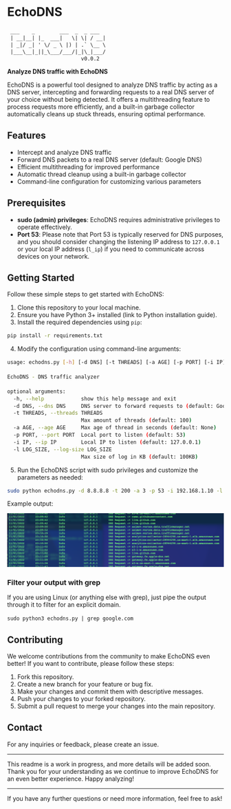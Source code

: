 
# EchoDNS

```
 ___    _        ___  _  _ ___ 
 | __|__| |_  ___|   \| \| / __|
 | _|/ _| ' \/ _ \ |) | .` \__ \
 |___\__|_||_\___/___/|_|\_|___/
                        v0.0.2
```


**Analyze DNS traffic with EchoDNS**

EchoDNS is a powerful tool designed to analyze DNS traffic by acting as a DNS server, intercepting and forwarding requests to a real DNS server of your choice without being detected. It offers a multithreading feature to process requests more efficiently, and a built-in garbage collector automatically cleans up stuck threads, ensuring optimal performance.

## Features

- Intercept and analyze DNS traffic
- Forward DNS packets to a real DNS server (default: Google DNS)
- Efficient multithreading for improved performance
- Automatic thread cleanup using a built-in garbage collector
- Command-line configuration for customizing various parameters

## Prerequisites

- **sudo (admin) privileges**: EchoDNS requires administrative privileges to operate effectively.
- **Port 53**: Please note that Port 53 is typically reserved for DNS purposes, and you should consider changing the listening IP address to `127.0.0.1` or your local IP address (`l_ip`) if you need to communicate across devices on your network.

## Getting Started

Follow these simple steps to get started with EchoDNS:

1. Clone this repository to your local machine.
2. Ensure you have Python 3+ installed (link to Python installation guide).
3. Install the required dependencies using `pip`:

```bash
pip install -r requirements.txt
```

4. Modify the configuration using command-line arguments:

```bash
usage: echodns.py [-h] [-d DNS] [-t THREADS] [-a AGE] [-p PORT] [-i IP] [-l LOG_SIZE]

EchoDNS - DNS traffic analyzer

optional arguments:
  -h, --help            show this help message and exit
  -d DNS, --dns DNS     DNS server to forward requests to (default: Google DNS)
  -t THREADS, --threads THREADS
                        Max amount of threads (default: 100)
  -a AGE, --age AGE     Max age of thread in seconds (default: None)
  -p PORT, --port PORT  Local port to listen (default: 53)
  -i IP, --ip IP        Local IP to listen (default: 127.0.0.1)
  -l LOG_SIZE, --log-size LOG_SIZE
                        Max size of log in KB (default: 100KB)
```

5. Run the EchoDNS script with sudo privileges and customize the parameters as needed:

```bash
sudo python echodns.py -d 8.8.8.8 -t 200 -a 3 -p 53 -i 192.168.1.10 -l 512000
```

Example output:

![alt text](https://github.com/olizimmermann/echodns/blob/main/images/example.png?raw=true)

### Filter your output with grep

If you are using Linux (or anything else with grep), just pipe the output through it to filter for an explicit domain. 

```sudo python3 echodns.py | grep google.com```

## Contributing

We welcome contributions from the community to make EchoDNS even better! If you want to contribute, please follow these steps:

1. Fork this repository.
2. Create a new branch for your feature or bug fix.
3. Make your changes and commit them with descriptive messages.
4. Push your changes to your forked repository.
5. Submit a pull request to merge your changes into the main repository.


## Contact

For any inquiries or feedback, please create an issue.

---
This readme is a work in progress, and more details will be added soon. Thank you for your understanding as we continue to improve EchoDNS for an even better experience. Happy analyzing!

---

If you have any further questions or need more information, feel free to ask!

